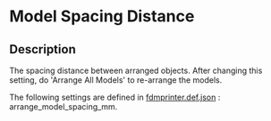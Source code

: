 # Model Spacing Distance


## Description
The spacing distance between arranged objects. After changing this setting, do 'Arrange All Models' to re-arrange the models.

The following settings are defined in [fdmprinter.def.json](https://github.com/smartavionics/Cura/blob/mb-master/resources/definitions/fdmprinter.def.json) : arrange_model_spacing_mm.

